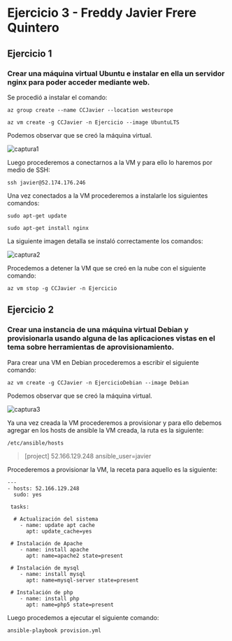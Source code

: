 # Ejercicio 3 - Freddy Javier Frere Quintero
## Ejercicio 1
### Crear una máquina virtual Ubuntu e instalar en ella un servidor nginx para poder acceder mediante web.

Se procedió a instalar el comando:

```az group create --name CCJavier --location westeurope```

```az vm create -g CCJavier -n Ejercicio --image UbuntuLTS```

Podemos observar que se creó la máquina virtual.

![captura1](https://user-images.githubusercontent.com/32844919/35331293-0a5ebcfc-0107-11e8-9108-bc2aa2fcdd63.PNG)

Luego procederemos a conectarnos a la VM y para ello lo haremos por medio de SSH: 

```ssh javier@52.174.176.246```

Una vez conectados a la VM procederemos a instalarle los siguientes comandos: 

```sudo apt-get update```

```sudo apt-get install nginx```

La siguiente imagen detalla se instaló correctamente los comandos:

![captura2](https://user-images.githubusercontent.com/32844919/35331575-298de7fa-0108-11e8-94e0-c1d73a6c0cbd.PNG)

Procedemos a detener la VM que se creó en la nube con el siguiente comando:

```az vm stop -g CCJavier -n Ejercicio```

## Ejercicio 2
### Crear una instancia de una máquina virtual Debian y provisionarla usando alguna de las aplicaciones vistas en el tema sobre herramientas de aprovisionamiento.

Para crear una VM en Debian procederemos a escribir el siguiente comando: 

```az vm create -g CCJavier -n EjercicioDebian --image Debian```

Podemos observar que se creó la máquina virtual.

![captura3](https://user-images.githubusercontent.com/32844919/35332032-e7db65e2-0109-11e8-8361-b77c18dba9a0.PNG)

Ya una vez creada la VM procederemos a provisionar y para ello debemos agregar en los hosts de ansible la VM creada, la ruta es la siguiente: 

```/etc/ansible/hosts ```

> [project]
> 52.166.129.248 ansible_user=javier

Procederemos a provisionar la VM, la receta para aquello es la siguiente: 
```
---
- hosts: 52.166.129.248
  sudo: yes
 
 tasks:

  # Actualización del sistema
    - name: update apt cache
      apt: update_cache=yes

 # Instalación de Apache
    - name: install apache
      apt: name=apache2 state=present

 # Instalación de mysql
    - name: install mysql
      apt: name=mysql-server state=present

 # Instalación de php
    - name: install php
      apt: name=php5 state=present
```

Luego procedemos a ejecutar el siguiente comando:

```ansible-playbook provision.yml```


